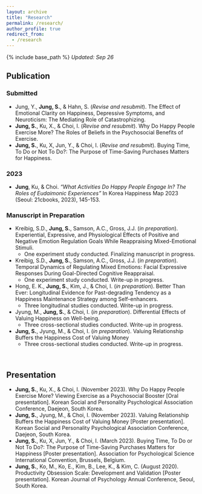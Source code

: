 ```yaml
---
layout: archive
title: "Research"
permalink: /research/
author_profile: true
redirect_from:
  - /research
---
```


{% include base_path %}
*Updated: Sep 26*
## Publication
### Submitted
- Jung, Y., **Jung, S.**, & Hahn, S. (*Revise and resubmit*). The Effect of Emotional Clarity on Happiness, Depressive Symptoms, and Neuroticism: The Mediating Role of Catastrophizing.
- **Jung, S.**, Ku, X., & Choi, I. (*Revise and resubmit*). Why Do Happy People Exercise More? The Roles of Beliefs in the Psychosocial Benefits of Exercise.
- **Jung, S.**, Ku, X, Jun, Y., & Choi, I. (*Revise and resubmit*). Buying Time, To Do or Not To Do?: The Purpose of Time-Saving Purchases Matters for Happiness.



### 2023
- **Jung**, Ku, & Choi. *“What Activities Do Happy People Engage In? The Roles of Eudaimonic Experiences”* In Korea Happiness Map 2023 (Seoul: 21cbooks, 2023), 145-153.



### Manuscript in Preparation
- Kreibig, S.D., **Jung, S.**, Samson, A.C., Gross, J.J. (*in preparation*). Experiential, Expressive, and Physiological Effects of Positive and Negative Emotion Regulation Goals While Reappraising Mixed-Emotional Stimuli.
  - One experiment study conducted. Finalizing manuscript in progress.
- Kreibig, S.D., **Jung, S.**, Samson, A.C., Gross, J.J. (*in preparation*). Temporal Dynamics of Regulating Mixed Emotions: Facial Expressive Responses During Goal-Directed Cognitive Reappraisal.
  - One experiment study conducted. Write-up in progress.
- Hong, E. K., **Jung, S.**, Kim, J., & Choi, I. (*in preparation*). Better Than Ever: Longitudinal Evidence for Past-degrading Tendency as a Happiness Maintenance Strategy among Self-enhancers.
  - Three longitudinal studies conducted. Write-up in progress.
- Jyung, M., **Jung, S.**, & Choi, I. (*in preparation*). Differential Effects of Valuing Happiness on Well-being.
  - Three cross-sectional studies conducted. Write-up in progress.
- **Jung, S.**, Jyung, M., & Choi, I. (*in preparation*). Valuing Relationship Buffers the Happiness Cost of Valuing Money
  - Three cross-sectional studies conducted. Write-up in progress.

<br/>


## Presentation
- **Jung, S.**, Ku, X., & Choi, I. (November 2023). Why Do Happy People Exercise More? Viewing Exercise as a Psychosocial Booster [Oral presentation]. Korean Social and Personality Psychological Association Conference, Daejeon, South Korea.
- **Jung, S.**, Jyung, M., & Choi, I. (November 2023). Valuing Relationship Buffers the Happiness Cost of Valuing Money [Poster presentation]. Korean Social and Personality Psychological Association Conference, Daejeon, South Korea.
- **Jung, S.**, Ku, X, Jun, Y., & Choi, I. (March 2023). Buying Time, To Do or Not To Do?: The Purpose of Time-Saving Purchases Matters for Happiness [Poster presentation]. Association for Psychological Science International Convention, Brussels, Belgium.
- **Jung, S.**, Ko, M., Ko, E., Kim, B., Lee, K., & Kim, C. (August 2020). Productivity Obsession Scale: Development and Validation [Poster presentation]. Korean Journal of Psychology Annual Conference, Seoul, South Korea.
